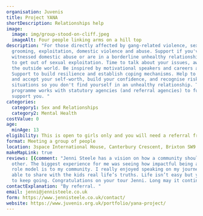 ```yaml
---
organisation: Juvenis
title: Project YANA
shortDescription: Relationships help
image:
  image: img/group-stood-on-cliff.jpeg
  imageAlt: Four people linking arms on a hill top
description: "For those directly affected by gang-related violence, sexual
  grooming, exploitation, domestic violence and abuse. Support if you've
  witnessed domestic abuse or are in a borderline unhealthy relationship. Help
  to get out of sexual exploitation. Time to talk about your issues, away from
  the outside world. Be inspired by motivational speakers and careers advice.
  Support to build resilience and establish coping mechanisms. Help to recognise
  and accept your self-worth, build your confidence, and recognise risky
  situations so you don't find yourself in an unhealthy relationship. The
  programme works with statutory agencies (and referral agencies) to further
  support you. "
categories:
  category1: Sex and Relationships
  category2: Mental Health
costValue: 0
age:
  minAge: 13
eligibility: This is open to girls only and you will need a referral from an adult.
format: Meeting a group of people
location: 3space International House, Canterbury Crescent, Brixton SW9 7QD
makeMapLink: true
reviews: [{comment: "Jenni Steele has a vision on how a community should support each
  other. The biggest experience for me was seeing how impactful being a young
  role model is to my community. I really enjoyed speaking on my journey. I was
  able to share with the kids real life’s truths. Life isn’t easy but you have
  to keep going. Congratulations on your tour Jenni. Long may it continue."}]
contactExplanation: "By referral. "
email: jenni@jennisteele.co.uk
form: https://www.jennisteele.co.uk/contact/
website: https://www.juvenis.org.uk/portfolio/yana-project/
---
```

